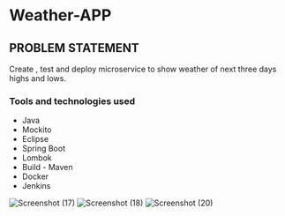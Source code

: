 # Weather-APP
## PROBLEM STATEMENT
Create , test and deploy microservice to show weather of next three days highs and lows.
### Tools and technologies used
* Java
* Mockito
* Eclipse 
* Spring Boot
* Lombok
* Build - Maven
* Docker
* Jenkins

![Screenshot (17)](https://user-images.githubusercontent.com/73217269/201887616-1d539fbf-628b-4aed-a17e-98ffc9214a03.png)
![Screenshot (18)](https://user-images.githubusercontent.com/73217269/201887631-e9bfc23a-4a36-44ca-bd8d-edcb349a31e2.png)
![Screenshot (20)](https://user-images.githubusercontent.com/73217269/201887638-cea57c4a-72ae-4dea-ac98-3d4d9eaaae3c.png)
